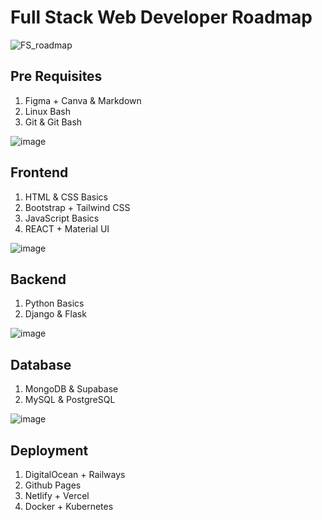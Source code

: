 # Full Stack Web Developer Roadmap
![FS_roadmap](https://user-images.githubusercontent.com/84141920/211140799-fffc7f64-a183-46de-a3a8-7f2356993be9.png)

## Pre Requisites
1. Figma + Canva & Markdown
2. Linux Bash
3. Git & Git Bash

![image](https://user-images.githubusercontent.com/84141920/211141054-1f45023c-b269-420d-8389-ee09441f8f53.png=100x20) 
## Frontend
1. HTML & CSS Basics
2. Bootstrap + Tailwind CSS
3. JavaScript Basics
4. REACT + Material UI

![image](https://user-images.githubusercontent.com/84141920/211141160-6c0212c4-c921-437e-a54f-8a39c7201ae4.png)

## Backend 
1. Python Basics
2. Django & Flask

![image](https://user-images.githubusercontent.com/84141920/211141204-ffcc4cc7-68d5-436b-82e5-68b8abaadacf.png)

## Database
1. MongoDB & Supabase
2. MySQL & PostgreSQL

![image](https://user-images.githubusercontent.com/84141920/211141228-c5b2e8ca-28c1-4726-b08a-f566533de02a.png)

## Deployment 
1. DigitalOcean + Railways
2. Github Pages
3. Netlify + Vercel
4. Docker + Kubernetes
